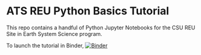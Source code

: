 # ATS REU Python Basics Tutorial

This repo contains a handful of Python Jupyter Notebooks for the CSU REU Site in Earth System Science program.

To launch the tutorial in Binder, [![Binder](https://mybinder.org/badge_logo.svg)](https://mybinder.org/v2/gh/CSlocumWX/ats_reu_sandbox/main?urlpath=git-pull%3Frepo%3Dhttps%253A%252F%252Fgithub.com%252FCSlocumWX%252Fats_reu_python_tutorial%26urlpath%3Dlab%252Ftree%252Fats_reu_python_tutorial%252F%26branch%3Dmaster)

